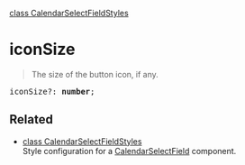 [class CalendarSelectFieldStyles](CalendarSelectFieldStyles.md)

# iconSize

> The size of the button icon, if any.

<pre class="docgen_signature">iconSize?: <b>number</b>;</pre>

## Related

- [<!--{ref:class}-->class CalendarSelectFieldStyles](CalendarSelectFieldStyles.md) \
    Style configuration for a [CalendarSelectField](CalendarSelectField.md) component.
